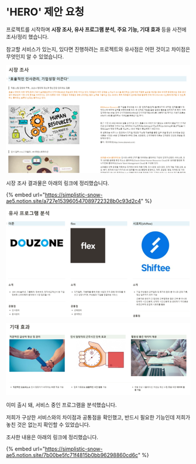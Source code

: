 # 'HERO' 제안 요청

프로젝트를 시작하며 **시장 조사, 유사 프로그램 분석, 주요 기능, 기대 효과** 등을 사전에 조사/정리 했습니다.&#x20;

참고할 서비스가 있는지, 있다면 진행하려는 프로젝트와 유사점은 어떤 것이고 차이점은 무엇인지 알 수 있었습니다. &#x20;

![](<../../../.gitbook/assets/image (4).png>)

시장 조사 결과물은 아래의 링크에 정리했습니다.

{% embed url="https://simplistic-snow-ae5.notion.site/a727e153960547089722328b0c93d2c4" %}



![](<../../../.gitbook/assets/image (16) (1).png>)

![](<../../../.gitbook/assets/image (34).png>)

이미 출시 돼, 서비스 중인 프로그램을 분석했습니다.

저희가 구상한 서비스와의 차이점과 공통점을 확인했고, 반드시 필요한 기능인데 저희가 놓친 것은 없는지 확인할 수 있었습니다.

조사한 내용은 아래의 링크에 정리했습니다.

{% embed url="https://simplistic-snow-ae5.notion.site/7b00be5fc71f4815b0bb96298860cd6c" %}


